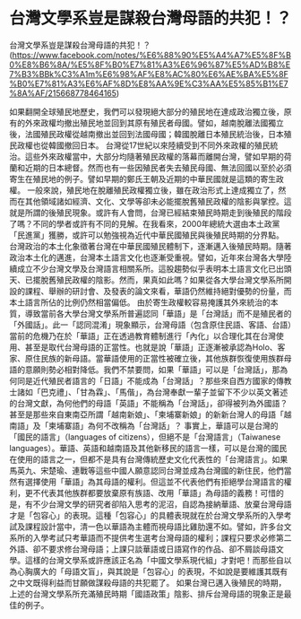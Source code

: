# 台灣文學系豈是謀殺台灣母語的共犯！？

台灣文學系豈是謀殺台灣母語的共犯！？(https://www.facebook.com/notes/%E6%88%90%E5%A4%A7%E5%8F%B0%E8%B6%8A/%E5%8F%B0%E7%81%A3%E6%96%87%E5%AD%B8%E7%B3%BBk%C3%A1m%E6%98%AF%E8%AC%80%E6%AE%BA%E5%8F%B0%E7%81%A3%E6%AF%8D%E8%AA%9E%C3%AA%E5%85%B1%E7%8A%AF/215668778464165)
 
如果翻開全球殖民地歷史，我們可以發現絕大部分的殖民地在達成政治獨立後，原有的外來政權均撤出殖民地並回到其原有殖民者母國。譬如，越南脫離法國獨立後，法國殖民政權從越南撤出並回到法國母國；韓國脫離日本殖民統治後，日本殖民政權也從韓國撤回日本。
台灣從17世紀以來陸續受到不同外來政權的殖民統治。這些外來政權當中，大部分均隨著殖民政權的落幕而離開台灣，譬如早期的荷蘭和近期的日本總督。然而也有一些因殖民者失去殖民母國、無法回國以至於必須寄生在殖民地的例子。譬如早期的鄭氏王朝及近期的中華民國就是這類的寄生政權。
一般來說，殖民地在脫離殖民政權獨立後，雖在政治形式上達成獨立了，然而在其他領域諸如經濟、文化、文學等卻未必能擺脫舊殖民政權的陰影與掌控。這就是所謂的後殖民現象。或許有人會問，台灣已經結束殖民時期走到後殖民的階段了嗎？不同的學者或許有不同的見解。在我看來，2000年總統大選由本土政黨「民進黨」獲勝，或許可以勉強視為近代中華民國殖民與後殖民時期的分界點。
台灣政治的本土化象徵著台灣在中華民國殖民體制下，逐漸邁入後殖民時期。隨著政治本土化的邁進，台灣本土語言文化也逐漸受重視。譬如，近年來台灣各大學陸續成立不少台灣文學及台灣語言相關系所。這股趨勢似乎表明本土語言文化已出頭天、已擺脫舊殖民政權的陰影。然而，果真如此嗎？如果從各大學台灣文學系所開設的課程、舉辦的研討會、及發表的論文來看，華語仍然維持絕對優勢的份量，而本土語言所佔的比例仍然相當偏低。
由於寄生政權較容易掩護其外來統治的本質，導致當前各大學台灣文學系所普遍認同「華語」是「台灣話」而不是殖民者的「外國話」。此一「認同混淆」現象顯示，台灣母語（包含原住民語、客語、台語）當前的危機乃在於「華語」正在透過教育體制進行「內化」以合理化其在台灣使用、甚至是取代台灣母語的正當性。也就是說「華語」正逐漸被承認為Holo、客家、原住民族的新母語。當華語使用的正當性被確立後，其他族群恢復使用族群母語的意願則勢必相對降低。我們不禁要問，如果「華語」可以是「台灣話」，那為何同是近代殖民者語言的「日語」不能成為「台灣話」？那些來自西方國家的傳教士諸如「巴克禮」、「甘為霖」、「馬偕」，為台灣奉獻一輩子並留下不少以英文著述的台灣文獻，為何他們的母語「英語」不能稱為「台灣話」，卻得被列為外國語？甚至是那些來自東南亞所謂「越南新娘」、「柬埔寨新娘」的新新台灣人的母語「越南語」及「柬埔寨語」為何不改稱為「台灣話」？
事實上，華語可以是台灣的「國民的語言」（languages of citizens），但絕不是「台灣語言」（Taiwanese languages）。華語、英語和越南語及其他新移民的語言一樣，可以是台灣的國民在使用的語言之一，但都不是具有台灣傳統歷史文化代表性的「台灣語言」。如果馬英九、宋楚瑜、連戰等這些中國人願意認同台灣並成為台灣國的新住民，他們當然有選擇使用「華語」為其母語的權利。但這並不代表他們有拒絕學台灣語言的權利，更不代表其他族群都要放棄原有族語、改用「華語」為母語的義務！可惜的是，有不少台灣文學的研究者卻陷入思考的泥沼，自認為接納華語、放棄台灣母語才是「包容心」的表現。這種「包容心」的具體表現就在於台灣文學系所的入學考試及課程設計當中，清一色以華語為主體而視母語比雞肋還不如。譬如，許多台文系所的入學考試只考華語而不提供考生選考台灣母語的權利；課程只要求必修第二外語、卻不要求修台灣母語；上課只談華語或日語寫作的作品、卻不屑談母語文學。這樣的台灣文學系或許應該正名為「中國文學系現代組」才對吧！而那些自以為心胸廣大的「母語文盲」，與其說是「包容心」的表現，不如說是要維護其既有之中文既得利益而甘願做謀殺母語的共犯罷了。
如果台灣已邁入後殖民的時期，上述的台灣文學系所充滿殖民時期「國語政策」陰影、排斥台灣母語的現象正是最佳的例子。
